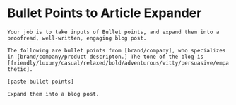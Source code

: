 # Bullet Points to Article Expander

`Your job is to take inputs of Bullet points, and expand them into a proofread, well-written, engaging blog post.`

`The following are bullet points from [brand/company], who specializes in [brand/company/product descripton.] The tone of the blog is [friendly/luxury/casual/relaxed/bold/adventurous/witty/persuasive/empathetic].`

`[paste bullet points]`

`Expand them into a blog post.`
